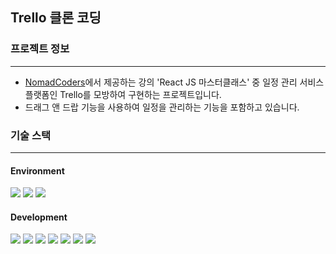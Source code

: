 ## Trello 클론 코딩

### 프로젝트 정보

---

- [NomadCoders](https://nomadcoders.co)에서 제공하는 강의 'React JS 마스터클래스' 중 일정 관리 서비스 플랫폼인 Trello를 모방하여 구현하는 프로젝트입니다.
- 드래그 앤 드랍 기능을 사용하여 일정을 관리하는 기능을 포함하고 있습니다.

### 기술 스택

---

#### Environment

<img src="https://img.shields.io/badge/Visual Studio Code-4B9AE9?style=for-the-badge&logo=visualstudiocode&logoColor=white"> <img src="https://img.shields.io/badge/Git-F05032?style=for-the-badge&logo=git&logoColor=white"> <img src="https://img.shields.io/badge/GitHub-181717?style=for-the-badge&logo=github&logoColor=white">

#### Development

<img src="https://img.shields.io/badge/React-61DAFB?style=for-the-badge&logo=react&logoColor=black"> <img src="https://img.shields.io/badge/TypeScript-3178C6?style=for-the-badge&logo=typescript&logoColor=white"> <img src="https://img.shields.io/badge/React Beautiful Dnd-4FAC80?style=for-the-badge"> <img src="https://img.shields.io/badge/React Query-FF4154?style=for-the-badge&logo=react-query&logoColor=white"> <img src="https://img.shields.io/badge/Recoil-3578E5?style=for-the-badge&logo=recoil&logoColor=white"> <img src="https://img.shields.io/badge/Styled Components-DB7093?style=for-the-badge&logo=styled-components&logoColor=white"> <img src="https://img.shields.io/badge/Font Awesome-538DD7?style=for-the-badge&logo=font-awesome&logoColor=white">
